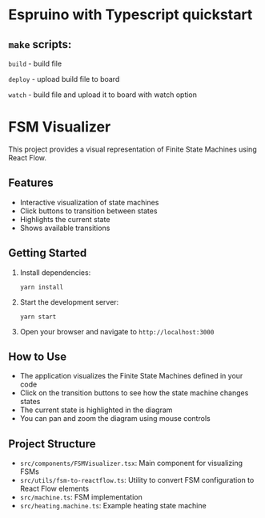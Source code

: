 # Espruino with Typescript quickstart

## `make` scripts:

`build` - build file

`deploy` - upload build file to board

`watch` - build file and upload it to board with watch option

# FSM Visualizer

This project provides a visual representation of Finite State Machines using React Flow.

## Features

- Interactive visualization of state machines
- Click buttons to transition between states
- Highlights the current state
- Shows available transitions

## Getting Started

1. Install dependencies:

   ```
   yarn install
   ```

2. Start the development server:

   ```
   yarn start
   ```

3. Open your browser and navigate to `http://localhost:3000`

## How to Use

- The application visualizes the Finite State Machines defined in your code
- Click on the transition buttons to see how the state machine changes states
- The current state is highlighted in the diagram
- You can pan and zoom the diagram using mouse controls

## Project Structure

- `src/components/FSMVisualizer.tsx`: Main component for visualizing FSMs
- `src/utils/fsm-to-reactflow.ts`: Utility to convert FSM configuration to React Flow elements
- `src/machine.ts`: FSM implementation
- `src/heating.machine.ts`: Example heating state machine
